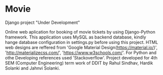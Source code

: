 # Movie
Django project
"Under Development"

Online web aplication for booking of movie tickets by using Django-Python framework.
This application uses MySQL as backend database, kindly hange database configuration in settings.py before using this project.
HTML web designs are reffered from 'Google Material Design(https://material.io/)', 'http://materializecss.com/', 'https://www.w3schools.com/'.
For Python and othe Developing references used 'Stackoverflow'.
Project developed for 4th SEM (Computer Engineering) term work of DDIT by Rahul Sindhav, Hardik Solanki and Jahnvi Solanki.
